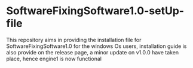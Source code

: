 # SoftwareFixingSoftware1.0-setUp-file
This repository aims in providing the installation file  for SoftwareFixingSoftware1.0 for the windows Os users, installation guide is also provide on the release page, a minor update on v1.0.0 have taken place, hence engine1 is now functional
